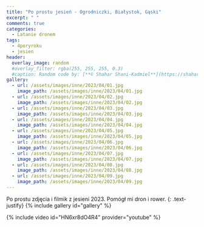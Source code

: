 ```yaml
---
title: "Po prostu jesień - Ogrodniczki, Białystok, Gąski"
excerpt: " "
comments: true
categories:
  - Latanie dronem
tags:
  - 4poryroku
  - jesien
header:
  overlay_image: random
  #overlay_filter: rgba(255, 255, 255, 0.3)
  #caption: Random code by: [**© Shahar Shani-Kadmiel**](https://shaharkadmiel.github.io)"
gallery:
  - url: /assets/images/inne/2023/04/01.jpg
    image_path: /assets/images/inne/2023/04/01.jpg
  - url: /assets/images/inne/2023/04/02.jpg
    image_path: /assets/images/inne/2023/04/02.jpg
  - url: /assets/images/inne/2023/04/03.jpg
    image_path: /assets/images/inne/2023/04/03.jpg
  - url: /assets/images/inne/2023/04/04.jpg
    image_path: /assets/images/inne/2023/04/04.jpg
  - url: /assets/images/inne/2023/04/05.jpg
    image_path: /assets/images/inne/2023/04/05.jpg
  - url: /assets/images/inne/2023/04/06.jpg
    image_path: /assets/images/inne/2023/04/06.jpg
  - url: /assets/images/inne/2023/04/07.jpg
    image_path: /assets/images/inne/2023/04/07.jpg
  - url: /assets/images/inne/2023/04/08.jpg
    image_path: /assets/images/inne/2023/04/08.jpg
  - url: /assets/images/inne/2023/04/09.jpg
    image_path: /assets/images/inne/2023/04/09.jpg
---
```


Po prostu zdjęcia i filmik z jesieni 2023. Pomógł mi dron i rower.
{: .text-justify}
{% include gallery id="gallery" %}

{% include video id="HN6xr8dO4R4" provider="youtube" %}
